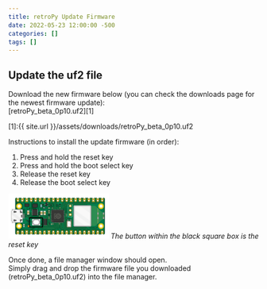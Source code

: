 ```yaml
---
title: retroPy Update Firmware
date: 2022-05-23 12:00:00 -500
categories: []
tags: []
---
```


## Update the uf2 file

Download the new firmware below (you can check the downloads page for the newest firmware update): <br>
[retroPy_beta_0p10.uf2][1]

[1]:{{ site.url }}/assets/downloads/retroPy_beta_0p10.uf2

Instructions to install the update firmware (in order):
1. Press and hold the reset key
2. Press and hold the boot select key
3. Release the reset key
4. Release the boot select key

![img-description](/assets/img/pico.png)
_The button within the black square box is the reset key_

Once done, a file manager window should open. <br>
Simply drag and drop the firmware file you downloaded (retroPy_beta_0p10.uf2) into the file manager.
